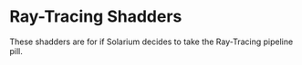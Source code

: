 # Ray-Tracing Shadders

These shadders are for if Solarium decides to take the Ray-Tracing pipeline pill.

